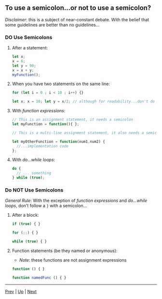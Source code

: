 ## To use a semicolon...or not to use a semicolon?
*Disclaimer*: this is a subject of near-constant debate. With the belief that some guidelines are better than no guidelines...

### **DO** Use Semicolons
1. After a statement:

    ```js
    let x;
    x = 6;
    let y = 90;
    x = x + y;
    myFunction();
    ```

2. When you have two statements on the same line:

    ```js
    for (let i = 0 ; i < 10 ; i++) {}

    let x; x = 10; let y = x/2; // although for readability...don't do this
    ```

3. With *function expressions*:

    ```js
    // This is an assignment statement, it needs a semicolon
    let myFunction = function(){ };

    // This is a multi-line assignment statement, it also needs a semicolon

    let myOtherFunction = function(num1,num2) {
      //...implementation code
    };
    ```

4. With *do...while loops*:

    ```js
    do {
      // ... something
    } while (true);
    ```

### Do **NOT** Use Semicolons
*General Rule*: With the exception of *function expressions* and *do...while loops*, don't follow a `}` with a semicolon...

1. After a block:

    ```js
    if (true) { }

    for (;;) { }

    while (true) { }
    ```

2. Function statements (be they named or anonymous):
   * *Note*: these functions are not assignment expressions

    ```js
    function () { }

    function namedFunc () { }
    ```

<hr>

[Prev](scope.md) | [Up](README.md) | [Next](labs.md)

